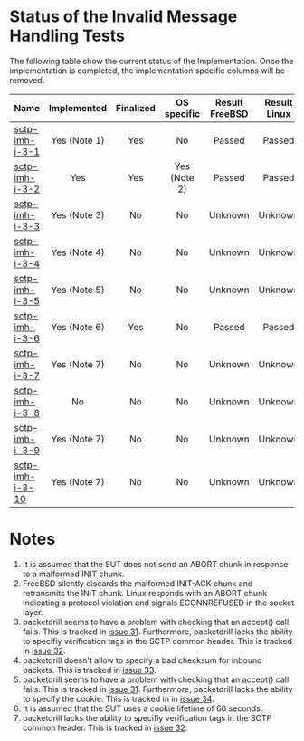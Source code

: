 # Status of the Invalid Message Handling Tests

The following table show the current status of the Implementation. Once the implementation is completed, the implementation specific columns will be removed.

| Name                                  | Implemented | Finalized | OS specific | Result FreeBSD | Result Linux |
|:--------------------------------------|:-----------:|:---------:|:-----------:|:--------------:|:------------:|
|[sctp-imh-i-3-1](sctp-imh-i-3-1.pkt)   | Yes (Note 1)| Yes       | No          | Passed         | Passed       |
|[sctp-imh-i-3-2](sctp-imh-i-3-2.pkt)   | Yes         | Yes       | Yes (Note 2)| Passed         | Passed       |
|[sctp-imh-i-3-3](sctp-imh-i-3-3.pkt)   | Yes (Note 3)| No        | No          | Unknown        | Unknown      |
|[sctp-imh-i-3-4](sctp-imh-i-3-4.pkt)   | Yes (Note 4)| No        | No          | Unknown        | Unknown      |
|[sctp-imh-i-3-5](sctp-imh-i-3-5.pkt)   | Yes (Note 5)| No        | No          | Unknown        | Unknown      |
|[sctp-imh-i-3-6](sctp-imh-i-3-6.pkt)   | Yes (Note 6)| Yes       | No          | Passed         | Passed       |
|[sctp-imh-i-3-7](sctp-imh-i-3-7.pkt)   | Yes (Note 7)| No        | No          | Unknown        | Unknown      |
|[sctp-imh-i-3-8](sctp-imh-i-3-8.pkt)   | No          | No        | No          | Unknown        | Unknown      |
|[sctp-imh-i-3-9](sctp-imh-i-3-9.pkt)   | Yes (Note 7)| No        | No          | Unknown        | Unknown      |
|[sctp-imh-i-3-10](sctp-imh-i-3-10.pkt) | Yes (Note 7)| No        | No          | Unknown        | Unknown      |

# Notes
1. It is assumed that the SUT does not send an ABORT chunk in response to a malformed INIT chunk.
2. FreeBSD silently discards the malformed INIT-ACK chunk and retransmits the INIT chunk. Linux responds with an ABORT chunk indicating a protocol violation and signals ECONNREFUSED in the socket layer.
3. packetdrill seems to have a problem with checking that an accept() call fails. This is tracked in [issue 31](https://github.com/nplab/packetdrill/issues/31). Furthermore, packetdrill lacks the ability to specifiy verification tags in the SCTP common header. This is tracked in [issue 32](https://github.com/nplab/packetdrill/issues/32).
4. packetdrill doesn't allow to specify a bad checksum for inbound packets. This is tracked in [issue 33](https://github.com/nplab/packetdrill/issues/33).
5. packetdrill seems to have a problem with checking that an accept() call fails. This is tracked in [issue 31](https://github.com/nplab/packetdrill/issues/31). Furthermore, packetdrill lacks the ability to specify the cookie. This is tracked in in [issue 34](https://github.com/nplab/packetdrill/issues/34).
6. It is assumed that the SUT uses a cookie lifetime of 60 seconds.
7. packetdrill lacks the ability to specifiy verification tags in the SCTP common header. This is tracked in [issue 32](https://github.com/nplab/packetdrill/issues/32).
